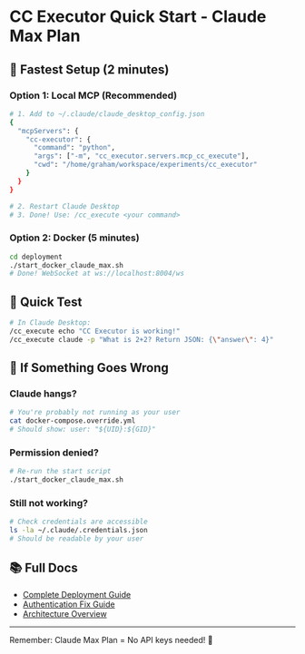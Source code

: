 # CC Executor Quick Start - Claude Max Plan

## 🚀 Fastest Setup (2 minutes)

### Option 1: Local MCP (Recommended)
```bash
# 1. Add to ~/.claude/claude_desktop_config.json
{
  "mcpServers": {
    "cc-executor": {
      "command": "python",
      "args": ["-m", "cc_executor.servers.mcp_cc_execute"],
      "cwd": "/home/graham/workspace/experiments/cc_executor"
    }
  }
}

# 2. Restart Claude Desktop
# 3. Done! Use: /cc_execute <your command>
```

### Option 2: Docker (5 minutes)
```bash
cd deployment
./start_docker_claude_max.sh
# Done! WebSocket at ws://localhost:8004/ws
```

## 🧪 Quick Test
```bash
# In Claude Desktop:
/cc_execute echo "CC Executor is working!"
/cc_execute claude -p "What is 2+2? Return JSON: {\"answer\": 4}"
```

## 🔧 If Something Goes Wrong

### Claude hangs?
```bash
# You're probably not running as your user
cat docker-compose.override.yml
# Should show: user: "${UID}:${GID}"
```

### Permission denied?
```bash
# Re-run the start script
./start_docker_claude_max.sh
```

### Still not working?
```bash
# Check credentials are accessible
ls -la ~/.claude/.credentials.json
# Should be readable by your user
```

## 📚 Full Docs
- [Complete Deployment Guide](./DEPLOYMENT_GUIDE_CLAUDE_MAX.md)
- [Authentication Fix Guide](./CLAUDE_MAX_AUTHENTICATION_FIX.md)
- [Architecture Overview](./current/architecture/)

---
Remember: Claude Max Plan = No API keys needed! 🎉